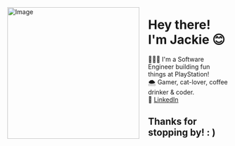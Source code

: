 <div style="display: flex; align-items: center;">
  <img src="https://github.com/jackquelinenguyen/jackquelinenguyen/assets/110419643/6237680e-f81d-44eb-b5c9-ac9233158b9f" alt="Image" width="300" height="300" style="margin-right: 20px;">
  <div>
    <h1>Hey there! I'm Jackie 😊</h1>
    <div>👩🏻‍💻 I'm a Software Engineer building fun things at PlayStation!</div>
    <div>🌨 Gamer, cat-lover, coffee drinker & coder. </div>
    <div>🌟 <a href="https://www.linkedin.com/in/jackquelinenguyen/">LinkedIn</a></div>
    <h2>Thanks for stopping by! : )</h2>
  </div>
</div>

<!--
**jackquelinenguyen/jackquelinenguyen** is a ✨ _special_ ✨ repository because its `README.md` (this file) appears on your GitHub profile.

Here are some ideas to get you started:

- 🔭 I’m currently working on ...
- 🌱 I’m currently learning ...
- 👯 I’m looking to collaborate on ...
- 🤔 I’m looking for help with ...
- 💬 Ask me about ...
- 📫 How to reach me: ...
- 😄 Pronouns: ...
- ⚡ Fun fact: ...
-->
